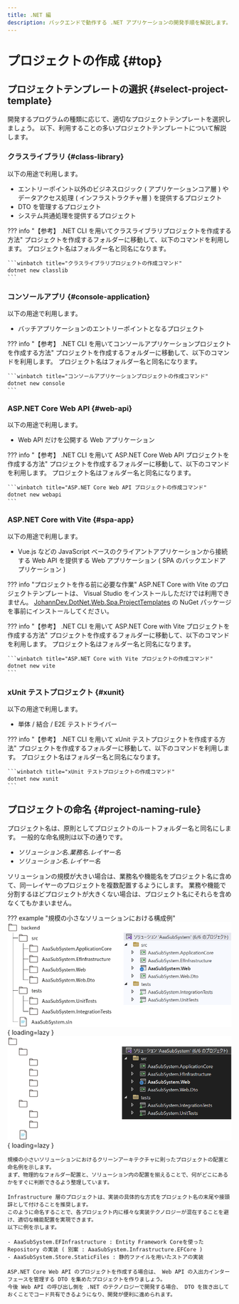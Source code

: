 ```yaml
---
title: .NET 編
description: バックエンドで動作する .NET アプリケーションの開発手順を解説します。
---
```


# プロジェクトの作成 {#top}

<!-- cSpell:ignore classlib webapi -->

## プロジェクトテンプレートの選択 {#select-project-template}

開発するプログラムの種類に応じて、適切なプロジェクトテンプレートを選択しましょう。
以下、利用することの多いプロジェクトテンプレートについて解説します。

### クラスライブラリ {#class-library}

以下の用途で利用します。

- エントリーポイント以外のビジネスロジック ( アプリケーションコア層 ) やデータアクセス処理 ( インフラストラクチャ層 ) を提供するプロジェクト
- DTO を管理するプロジェクト
- システム共通処理を提供するプロジェクト

??? info "【参考】 .NET CLI を用いてクラスライブラリプロジェクトを作成する方法"
    プロジェクトを作成するフォルダーに移動して、以下のコマンドを利用します。
    プロジェクト名はフォルダー名と同名になります。

    ```winbatch title="クラスライブラリプロジェクトの作成コマンド"
    dotnet new classlib
    ```

### コンソールアプリ {#console-application}

以下の用途で利用します。

- バッチアプリケーションのエントリーポイントとなるプロジェクト

??? info "【参考】 .NET CLI を用いてコンソールアプリケーションプロジェクトを作成する方法"
    プロジェクトを作成するフォルダーに移動して、以下のコマンドを利用します。
    プロジェクト名はフォルダー名と同名になります。

    ```winbatch title="コンソールアプリケーションプロジェクトの作成コマンド"
    dotnet new console
    ```

### ASP.NET Core Web API {#web-api}

以下の用途で利用します。

- Web API だけを公開する Web アプリケーション

??? info "【参考】 .NET CLI を用いて ASP.NET Core Web API プロジェクトを作成する方法"
    プロジェクトを作成するフォルダーに移動して、以下のコマンドを利用します。
    プロジェクト名はフォルダー名と同名になります。

    ```winbatch title="ASP.NET Core Web API プロジェクトの作成コマンド"
    dotnet new webapi
    ```

### ASP.NET Core with Vite {#spa-app}

以下の用途で利用します。

- Vue.js などの JavaScript ベースのクライアントアプリケーションから接続する Web API を提供する Web アプリケーション ( SPA のバックエンドアプリケーション )

??? info "プロジェクトを作る前に必要な作業"
    ASP.NET Core with Vite のプロジェクトテンプレートは、 Visual Studio をインストールしただけでは利用できません。
    [JohannDev.DotNet.Web.Spa.ProjectTemplates](https://www.nuget.org/packages/JohannDev.DotNet.Web.Spa.ProjectTemplates/) の NuGet パッケージを事前にインストールしてください。

??? info "【参考】 .NET CLI を用いて ASP.NET Core with Vite プロジェクトを作成する方法"
    プロジェクトを作成するフォルダーに移動して、以下のコマンドを利用します。
    プロジェクト名はフォルダー名と同名になります。

    ```winbatch title="ASP.NET Core with Vite プロジェクトの作成コマンド"
    dotnet new vite
    ```

### xUnit テストプロジェクト {#xunit}

以下の用途で利用します。

- 単体 / 結合 / E2E テストドライバー

??? info "【参考】 .NET CLI を用いて xUnit テストプロジェクトを作成する方法"
    プロジェクトを作成するフォルダーに移動して、以下のコマンドを利用します。
    プロジェクト名はフォルダー名と同名になります。

    ```winbatch title="xUnit テストプロジェクトの作成コマンド"
    dotnet new xunit
    ```

## プロジェクトの命名 {#project-naming-rule}

プロジェクト名は、原則としてプロジェクトのルートフォルダー名と同名にします。
一般的な命名規則は以下の通りです。

- *ソリューション名*.*業務名*.*レイヤー名*
- *ソリューション名*.*レイヤー名*

ソリューションの規模が大きい場合は、業務名や機能名をプロジェクト名に含めて、同一レイヤーのプロジェクトを複数配置するようにします。
業務や機能で分割するほどプロジェクトが大きくない場合は、プロジェクト名にそれらを含めなくてもかまいません。

??? example "規模の小さなソリューションにおける構成例"
    ![規模の小さなソリューションにおける構成](../../../images/guidebooks/how-to-develop/dotnet/project-structure-light.png#only-light){ loading=lazy }
    ![規模の小さなソリューションにおける構成](../../../images/guidebooks/how-to-develop/dotnet/project-structure-dark.png#only-dark){ loading=lazy }

    規模の小さいソリューションにおけるクリーンアーキテクチャに則ったプロジェクトの配置と命名例を示します。
    まず、物理的なフォルダー配置と、ソリューション内の配置を揃えることで、何がどこにあるかをすぐに判断できるよう整理しています。

    Infrastructure 層のプロジェクトは、実装の具体的な方式をプロジェクト名の末尾や接頭辞として付けることを推奨します。
    このように命名することで、各プロジェクト内に様々な実装テクノロジーが混在することを避け、適切な機能配置を実現できます。
    以下に例を示します。
    
    - AaaSubSystem.EFInfrastructure : Entity Framework Coreを使った Repository の実装 ( 別案 : AaaSubSystem.Infrastructure.EFCore )
    - AaaSubSystem.Store.StaticFiles : 静的ファイルを用いたストアの実装

    ASP.NET Core Web API のプロジェクトを作成する場合は、 Web API の入出力インターフェースを管理する DTO を集めたプロジェクトを作りましょう。
    今後 Web API の呼び出し側を .NET のテクノロジーで開発する場合、 DTO を抜き出しておくことでコード共有できるようになり、開発が便利に進められます。
